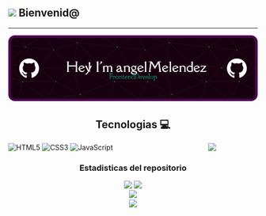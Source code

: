 ## <img src="https://media.giphy.com/media/lGhBlBMIN2XsEteTN3/giphy.gif" width="100"/> Bienvenid@ 
---
![Banner](github-header-image.png)
<div align="center"> <h2>Tecnologias 💻</h2> </div>

<img align='right' src='https://user-images.githubusercontent.com/5713670/87202985-820dcb80-c2b6-11ea-9f56-7ec461c497c3.gif' width='100'>

![HTML5](https://img.shields.io/badge/html5-%23E34F26.svg?style=for-the-badge&logo=html5&logoColor=white) ![CSS3](https://img.shields.io/badge/css3-%231572B6.svg?style=for-the-badge&logo=css3&logoColor=white) ![JavaScript](https://img.shields.io/badge/javascript-%23323330.svg?style=for-the-badge&logo=javascript&logoColor=%23F7DF1E)
<br/>



<div align="center"> <h3>Estadisticas del repositorio</h3> </div>
<div align="center">
<div align="center">
  <img height="140" width="auto" src ="https://github-readme-stats.vercel.app/api?username=ang3lcode&show_icons=true&count_private=true&theme=tokyonight&hide_border=true&hide=issues,contribs&bg_color=00000000">
  <img height="140" width="auto" src ="https://github-readme-stats.vercel.app/api/top-langs/?username=ang3lcode&layout=compact&hide_border=true&theme=tokyonight&bg_color=00000000&langs_count=6&hide=jupyter%20notebook,tex,css,php&exclude_repo=Pacman-AI">
  </div>
  <img src ="https://github-readme-streak-stats.herokuapp.com?user=ang3lcode&theme=tokyonight&hide_border=true&background=FFFFFF00">
</div>



<div align="center">
<img src='https://raw.githubusercontent.com/onimur/.github/master/.resources/git-header.svg' width='500'>
</div>




<!--
 https://ang3lcode.github.io/tranformaciones-y-transiciones-css/     conteo conejos
 
 https://ang3lcode.github.io/curso-frontend-developer-javascript-practico/ curso javascript
 
 https://ang3lcode.github.io/mokepon/    mokepon
 
 https://ang3lcode.github.io/Responsive-Design-Maquetaci-n-Mobile-First/   maquetacion
 
 https://ang3lcode.github.io/1-repositorio-wikipedia-copi/   copia wiki
 
 https://ang3lcode.github.io/Bootstrap-viaje/ bootstrap
 
 https://ang3lcode.github.io/tailwindcss/  tailwind
 
 https://ang3lcode.github.io/Async-landing/ asincronismo -->

<!-- estadisticas v2
<div align="center">
  <a href="https://github.com/ang3lcode">
  <img height="180em" src="https://github-readme-stats.vercel.app/api?username=ang3lcode&show_icons=true&theme=tokyonight&include_all_commits=true&count_private=true"/>
  <img height="180em" src="https://github-readme-stats.vercel.app/api/top-langs/?username=ang3lcode&layout=compact&langs_count=7&theme=tokyonight"/>
</div>
-->
  
 
<!--
**ang3lcode/ang3lcode** is a ✨ _special_ ✨ repository because its `README.md` (this file) appears on your GitHub profile.

Here are some ideas to get you started:

- 🔭 I’m currently working on ...
- 🌱 I’m currently learning ...
- 👯 I’m looking to collaborate on ...
- 🤔 I’m looking for help with ...
- 💬 Ask me about ...
- 📫 How to reach me: ...
- 😄 Pronouns: ...
- ⚡ Fun fact: ...
-->